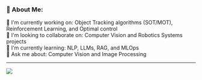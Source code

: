 ### 💫 About Me:
🔭 I'm currently working on: Object Tracking algorithms (SOT/MOT), Reinforcement Learning, and Optimal control<br>
👥 I'm looking to collaborate on: Computer Vision and Robotics Systems projects<br>
🌱 I'm currently learning: NLP, LLMs, RAG, and MLOps<br>
💬 Ask me about: Computer Vision and Image Processing<br>

---
[![](https://visitcount.itsvg.in/api?id=setarekhosravi&icon=0&color=0)](https://visitcount.itsvg.in)

<!-- Proudly created with GPRM ( https://gprm.itsvg.in ) -->
